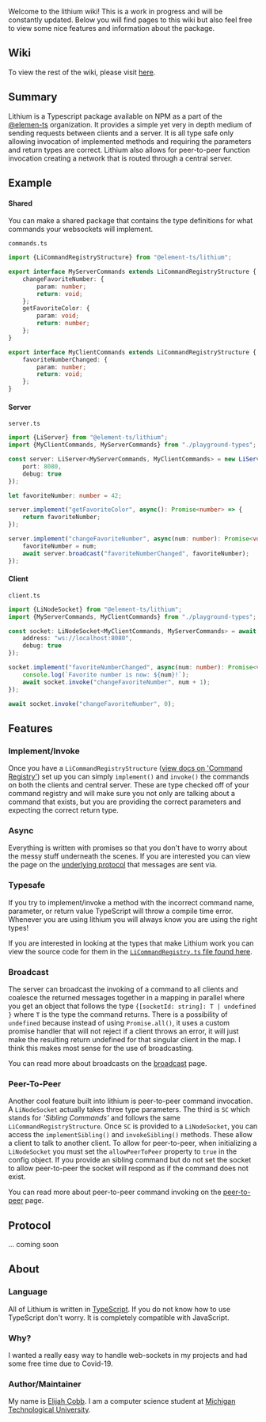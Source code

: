Welcome to the lithium wiki! This is a work in progress and will be constantly updated. Below you will find pages to
this wiki but also feel free to view some nice features and information about the package.

## Wiki
To view the rest of the wiki, please visit [here](https://github.com/element-ts/lithium/wiki).

## Summary
Lithium is a Typescript package available on NPM as a part of the [@elemen-ts](https://element-ts.com) organization.
It provides a simple yet very in depth medium of sending requests between clients and a server. It is all type safe
only allowing invocation of implemented methods and requiring the parameters and return types are correct. Lithium also
allows for peer-to-peer function invocation creating a network that is routed through a central server.

## Example

#### Shared
You can make a shared package that contains the type definitions for what commands your websockets will implement.

`commands.ts`
```typescript
import {LiCommandRegistryStructure} from "@element-ts/lithium";

export interface MyServerCommands extends LiCommandRegistryStructure {
    changeFavoriteNumber: {
    	param: number;
        return: void;
    };
    getFavoriteColor: {
        param: void;
        return: number;
    };
}

export interface MyClientCommands extends LiCommandRegistryStructure {
    favoriteNumberChanged: {
        param: number;
        return: void;
    };
}
```

#### Server
`server.ts`
```typescript
import {LiServer} from "@element-ts/lithium";
import {MyClientCommands, MyServerCommands} from "./playground-types";

const server: LiServer<MyServerCommands, MyClientCommands> = new LiServer({
    port: 8080,
    debug: true
});

let favoriteNumber: number = 42;

server.implement("getFavoriteColor", async(): Promise<number> => {
    return favoriteNumber;
});

server.implement("changeFavoriteNumber", async(num: number): Promise<void> => {
    favoriteNumber = num;
    await server.broadcast("favoriteNumberChanged", favoriteNumber);
});
```

#### Client
`client.ts`
```typescript
import {LiNodeSocket} from "@element-ts/lithium";
import {MyServerCommands, MyClientCommands} from "./playground-types";

const socket: LiNodeSocket<MyClientCommands, MyServerCommands> = await LiNodeSocket.init({
    address: "ws://localhost:8080",
    debug: true
});

socket.implement("favoriteNumberChanged", async(num: number): Promise<void> => {
    console.log(`Favorite number is now: ${num}!`);
    await socket.invoke("changeFavoriteNumber", num + 1);
});

await socket.invoke("changeFavoriteNumber", 0);
```

## Features

### Implement/Invoke
Once you have a `LiCommandRegistryStructure`
([view docs on 'Command Registry'](https://github.com/element-ts/lithium/wiki/CommandRegistry)) set up you can
simply `implement()` and `invoke()` the commands on both the clients and central server. These are type
checked off of your command registry and will make sure you not only are talking about a command that exists, but you
are providing the correct parameters and expecting the correct return type.

### Async
Everything is written with promises so that you don't have to worry about the messy stuff underneath the scenes. If
you are interested you can view the page on the
[underlying protocol](https://github.com/element-ts/lithium/wiki/Protocol) that messages are sent via.

### Typesafe
If you try to implement/invoke a method with the incorrect command name, parameter, or return value TypeScript will
throw a compile time error. Whenever you are using lithium you will always know you are using the right types!

If you are interested in looking at the types that make Lithium work you can view the source code for them in the
[`LiCommandRegistry.ts` file found here](https://github.com/element-ts/lithium/blob/master/ts/LiCommandRegistry.ts).

### Broadcast
The server can broadcast the invoking of a command to all clients and coalesce the returned messages together in a
mapping in parallel where you get an object that follows the type `{[socketId: string]: T | undefined }` where `T` is
the type the command returns. There is a possibility of `undefined` because instead of using `Promise.all()`, it uses
a custom promise handler that will not reject if a client throws an error, it will just make the resulting return
undefined for that singular client in the map. I think this makes most sense for the use of broadcasting.

You can read more about broadcasts on the
[broadcast](https://github.com/element-ts/lithium/wiki/Broadcast) page.

### Peer-To-Peer
Another cool feature built into lithium is peer-to-peer command invocation. A `LiNodeSocket` actually takes three type
parameters. The third is `SC` which stands for _'Sibling Commands'_ and follows the same `LiCommandRegistryStructure`.
Once `SC` is provided to a `LiNodeSocket`, you can access the `implementSibling()` and `invokeSibling()` methods. These
allow a client to talk to another client. To allow for peer-to-peer, when initializing a `LiNodeSocket` you must set the
`allowPeerToPeer` property to `true` in the config object. If you provide an sibling command but do not set the socket
to allow peer-to-peer the socket will respond as if the command does not exist.

You can read more about peer-to-peer command invoking on the
[peer-to-peer](https://github.com/element-ts/lithium/wiki/PeerToPeer) page.

## Protocol
... coming soon

## About

### Language
All of Lithium is written in [TypeScript](https://www.typescriptlang.org). If you do not know how to use TypeScript don't worry. It is completely compatible with JavaScript.

### Why?
I wanted a really easy way to handle web-sockets in my projects and had some free time due to Covid-19.

### Author/Maintainer
My name is [Elijah Cobb](https://elijahcobb.com). I am a computer science student at [Michigan Technological University](https://mtu.edu).
